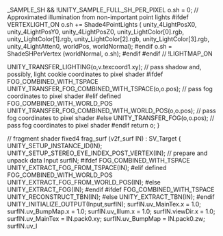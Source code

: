 _SAMPLE_SH && !UNITY_SAMPLE_FULL_SH_PER_PIXEL
      o.sh = 0;
      // Approximated illumination from non-important point lights
      #ifdef VERTEXLIGHT_ON
        o.sh += Shade4PointLights (
          unity_4LightPosX0, unity_4LightPosY0, unity_4LightPosZ0,
          unity_LightColor[0].rgb, unity_LightColor[1].rgb, unity_LightColor[2].rgb, unity_LightColor[3].rgb,
          unity_4LightAtten0, worldPos, worldNormal);
      #endif
      o.sh = ShadeSHPerVertex (worldNormal, o.sh);
    #endif
  #endif // !LIGHTMAP_ON

  UNITY_TRANSFER_LIGHTING(o,v.texcoord1.xy); // pass shadow and, possibly, light cookie coordinates to pixel shader
  #ifdef FOG_COMBINED_WITH_TSPACE
    UNITY_TRANSFER_FOG_COMBINED_WITH_TSPACE(o,o.pos); // pass fog coordinates to pixel shader
  #elif defined FOG_COMBINED_WITH_WORLD_POS
    UNITY_TRANSFER_FOG_COMBINED_WITH_WORLD_POS(o,o.pos); // pass fog coordinates to pixel shader
  #else
    UNITY_TRANSFER_FOG(o,o.pos); // pass fog coordinates to pixel shader
  #endif
  return o;
}

// fragment shader
fixed4 frag_surf (v2f_surf IN) : SV_Target {
  UNITY_SETUP_INSTANCE_ID(IN);
  UNITY_SETUP_STEREO_EYE_INDEX_POST_VERTEX(IN);
  // prepare and unpack data
  Input surfIN;
  #ifdef FOG_COMBINED_WITH_TSPACE
    UNITY_EXTRACT_FOG_FROM_TSPACE(IN);
  #elif defined FOG_COMBINED_WITH_WORLD_POS
    UNITY_EXTRACT_FOG_FROM_WORLD_POS(IN);
  #else
    UNITY_EXTRACT_FOG(IN);
  #endif
  #ifdef FOG_COMBINED_WITH_TSPACE
    UNITY_RECONSTRUCT_TBN(IN);
  #else
    UNITY_EXTRACT_TBN(IN);
  #endif
  UNITY_INITIALIZE_OUTPUT(Input,surfIN);
  surfIN.uv_MainTex.x = 1.0;
  surfIN.uv_BumpMap.x = 1.0;
  surfIN.uv_Illum.x = 1.0;
  surfIN.viewDir.x = 1.0;
  surfIN.uv_MainTex = IN.pack0.xy;
  surfIN.uv_BumpMap = IN.pack0.zw;
  surfIN.uv_I